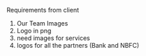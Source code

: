 Requirements from client

1. Our Team Images
2. Logo in png
3. need images for services
4. logos for all the partners (Bank and NBFC)
